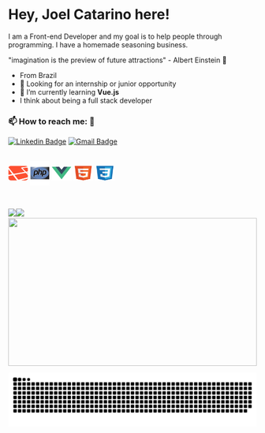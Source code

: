 # Hey, Joel Catarino here!
I am a Front-end Developer and my goal is to help people through programming. I have a homemade seasoning business. 

"imagination is the preview of future attractions" - Albert Einstein 🧠

- From Brazil
- :rocket: Looking for an internship or junior opportunity
- 🌱 I’m currently learning **Vue.js**
- I think about being a full stack developer

<h3 align="left">📫 How to reach me: 🧙</h3>

[![Linkedin Badge](https://img.shields.io/badge/-LinkedIn-blue?style=flat-square&logo=Linkedin&logoColor=white&link=https://www.linkedin.com/in/joel-catarino-977a8a19b/)](https://www.linkedin.com/in/joel-catarino-977a8a19b/) [![Gmail Badge](https://img.shields.io/badge/-Gmail-c14438?style=flat-square&logo=Gmail&logoColor=white&link=mailto:joelscatarino@outlook.com)](mailto:joelscatarino@outlook.com)

<div style="display: inline_block"><br>
    <img align="center" alt="-laravel" height="30" width="40" src="https://raw.githubusercontent.com/devicons/devicon/master/icons/laravel/laravel-plain.svg"> 
    <img align="center" alt="-PHP" height="50" width="40" src="https://raw.githubusercontent.com/devicons/devicon/master/icons/php/php-original.svg">
    <img align="center" alt="-VUE" height="30" width="40" src="https://raw.githubusercontent.com/devicons/devicon/master/icons/vuejs/vuejs-original.svg">
    <img align="center" alt="-html5" height="30" width="40" src="https://raw.githubusercontent.com/devicons/devicon/master/icons/html5/html5-original.svg">
    <img align="center" alt="-css3" height="30" width="40" src="https://raw.githubusercontent.com/devicons/devicon/master/icons/css3/css3-original.svg">
    </div>

 ##
<br>
<div>
  <a href="https://github.com/joelcatarino">
  <img height="180em" src="https://github-readme-stats.vercel.app/api?username=joelcatarino&show_icons=true&theme=vue&include_all_commits=true&count_private=true&custom_title=My Github Stats"/><img height="180em" src="https://github-readme-stats.vercel.app/api/top-langs/?username=joelcatarino&layout=compact&langs_count=20&theme=vue&custom_title=Top Languages"/>
      <img align="center" width="100%" height="300em" src="https://i.vimeocdn.com/video/889613003_640x360.jpg.jpg">
<div>
    
  ![Snake animation](https://github.com/wellingtoncarneirobarbosa/wellingtoncarneirobarbosa/blob/output/github-contribution-grid-snake.svg)
 
